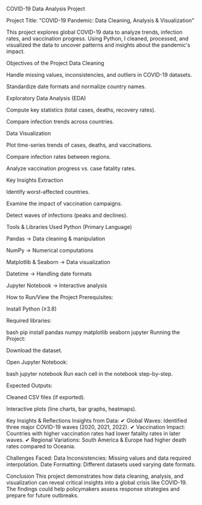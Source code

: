 COVID-19 Data Analysis Project


Project Title: "COVID-19 Pandemic: Data Cleaning, Analysis & Visualization"



This project explores global COVID-19 data to analyze trends, infection rates, and vaccination progress. Using Python, I cleaned, processed, and visualized the data to uncover patterns and insights about the pandemic's impact.

Objectives of the Project
Data Cleaning

Handle missing values, inconsistencies, and outliers in COVID-19 datasets.

Standardize date formats and normalize country names.

Exploratory Data Analysis (EDA)

Compute key statistics (total cases, deaths, recovery rates).

Compare infection trends across countries.

Data Visualization

Plot time-series trends of cases, deaths, and vaccinations.

Compare infection rates between regions.

Analyze vaccination progress vs. case fatality rates.

Key Insights Extraction

Identify worst-affected countries.

Examine the impact of vaccination campaigns.

Detect waves of infections (peaks and declines).

Tools & Libraries Used
Python (Primary Language)

Pandas → Data cleaning & manipulation

NumPy → Numerical computations

Matplotlib & Seaborn → Data visualization

Datetime → Handling date formats

Jupyter Notebook → Interactive analysis

How to Run/View the Project
Prerequisites:

Install Python (≥3.8)

Required libraries:

bash
pip install pandas numpy matplotlib seaborn jupyter
Running the Project:

Download the dataset.

Open Jupyter Notebook:

bash
jupyter notebook
Run each cell in the notebook step-by-step.

Expected Outputs:

Cleaned CSV files (if exported).

Interactive plots (line charts, bar graphs, heatmaps).

Key Insights & Reflections
Insights from Data:
✔ Global Waves: Identified three major COVID-19 waves (2020, 2021, 2022).
✔ Vaccination Impact: Countries with higher vaccination rates had lower fatality rates in later waves.
✔ Regional Variations: South America & Europe had higher death rates compared to Oceania.

Challenges Faced:
 Data Inconsistencies: Missing values and data required interpolation.
 Date Formatting: Different datasets used varying date formats.


Conclusion
This project demonstrates how data cleaning, analysis, and visualization can reveal critical insights into a global crisis like COVID-19. The findings could help policymakers assess response strategies and prepare for future outbreaks.

